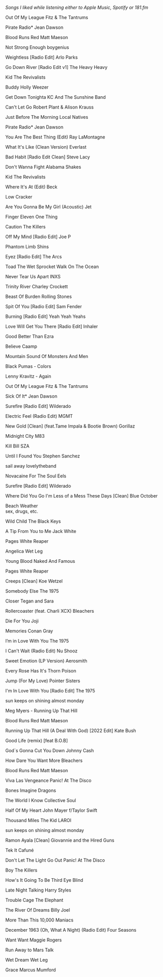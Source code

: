 *Songs I liked while listening either to Apple Music, Spotify or 181.fm*

Out Of My League
Fitz & The Tantrums

Pirate Radio*
Jean Dawson

Blood Runs Red
Matt Maeson

Not Strong Enough
boygenius

Weightless [Radio Edit]
Arlo Parks

Go Down River [Radio Edit v1]
The Heavy Heavy

Kid
The Revivalists

Buddy Holly
Weezer

Get Down Tonighta
KC And The Sunshine Band

Can't Let Go
Robert Plant & Alison Krauss

Just Before The Morning
Local Natives

Pirate Radio*
Jean Dawson

You Are The Best Thing (Edit)
Ray LaMontagne

What It's Like (Clean Version)
Everlast

Bad Habit [Radio Edit Clean]
Steve Lacy

Don't Wanna Fight
Alabama Shakes

Kid
The Revivalists

Where It's At (Edit)
Beck

Low
Cracker

Are You Gonna Be My Girl (Acoustic)
Jet

Finger Eleven
One Thing

Caution
The Killers

Off My Mind [Radio Edit]
Joe P

Phantom Limb
Shins

Eyez [Radio Edit]
The Arcs

Toad The Wet Sprocket
Walk On The Ocean

Never Tear Us Apart
INXS

Trinity River
Charley Crockett

Beast Of Burden
Rolling Stones


Spit Of You [Radio Edit]
Sam Fender

Burning [Radio Edit]
Yeah Yeah Yeahs

Love Will Get You There [Radio Edit]
Inhaler

Good
Better Than Ezra

Believe
Caamp

Mountain Sound
Of Monsters And Men

Black Pumas - Colors

Lenny Kravitz - Again


Out Of My League
Fitz & The Tantrums

Sick Of It*
Jean Dawson

Surefire [Radio Edit]
Wilderado

Electric Feel (Radio Edit)
MGMT

New Gold [Clean] (feat.Tame Impala & Bootie Brown)
Gorillaz

Midnight City
M83


Kill Bill
SZA

Until I Found You
Stephen Sanchez

sail away
lovelytheband

Novacaine For The Soul
Eels

Surefire [Radio Edit]
Wilderado

Where Did You Go I'm Less of a Mess These Days [Clean]
Blue October

Beach Weather  
sex, drugs, etc.

Wild Child
The Black Keys

A Tip From You to Me
Jack White


Pages
White Reaper

Angelica
Wet Leg

Young Blood
Naked And Famous

Pages
White Reaper


Creeps [Clean]
Koe Wetzel

Somebody Else
The 1975


Closer
Tegan and Sara

Rollercoaster (feat. Charli XCX)
Bleachers

Die For You
Joji

Memories
Conan Gray

I’m in Love With You
The 1975

I Can't Wait (Radio Edit)
Nu Shooz

Sweet Emotion (LP Version)
Aerosmith

Every Rose Has It's Thorn
Poison

Jump (For My Love)
Pointer Sisters

I'm In Love With You [Radio Edit]
The 1975

sun keeps on shining
almost monday

Meg Myers - Running Up That Hill

Blood Runs Red
Matt Maeson

Running Up That Hill (A Deal With God) [2022 Edit]
Kate Bush

Good Life (remix) [feat B.O.B]

God`s Gonna Cut You Down
Johnny Cash

How Dare You Want More
Bleachers

Blood Runs Red
Matt Maeson

Viva Las Vengeance
Panic! At The Disco

Bones
Imagine Dragons

The World I Know
Collective Soul

Half Of My Heart
John Mayer f/Taylor Swift

Thousand Miles
The Kid LAROI

sun keeps on shining
almost monday

Ramon Ayala [Clean]
Giovannie and the Hired Guns

Tek It
Cafuné

Don't Let The Light Go Out
Panic! At The Disco

Boy
The Killers

How's It Going To Be
Third Eye Blind

Late Night Talking
Harry Styles

Trouble
Cage The Elephant

The River Of Dreams
Billy Joel

More Than This
10,000 Maniacs

December 1963 (Oh, What A Night) (Radio Edit)
Four Seasons

Want Want
Maggie Rogers

Run Away to Mars
Talk

Wet Dream
Wet Leg

Grace
Marcus Mumford
